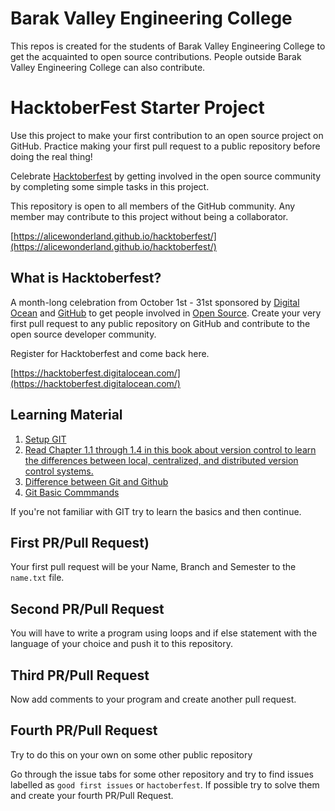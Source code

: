 # Barak Valley Engineering College
This repos is created for the students of Barak Valley Engineering College to get the acquainted to open source contributions. People outside Barak Valley Engineering College can also contribute.

# HacktoberFest Starter Project

Use this project to make your first contribution to an open source project on GitHub. Practice making your first pull request to a public repository before doing the real thing!

Celebrate [Hacktoberfest](https://hacktoberfest.digitalocean.com/) by getting involved in the open source community by completing some simple tasks in this project.

This repository is open to all members of the GitHub community. Any member may contribute to this project without being a collaborator.

[https://alicewonderland.github.io/hacktoberfest/](https://alicewonderland.github.io/hacktoberfest/)

## What is Hacktoberfest?
A month-long celebration from October 1st - 31st sponsored by [Digital Ocean](https://hacktoberfest.digitalocean.com/) and [GitHub](https://github.com/blog/2433-celebrate-open-source-this-october-with-hacktoberfest) to get people involved in [Open Source](https://github.com/open-source). Create your very first pull request to any public repository on GitHub and contribute to the open source developer community.

Register for Hacktoberfest and come back here.

[https://hacktoberfest.digitalocean.com/](https://hacktoberfest.digitalocean.com/)

## Learning Material

1. [Setup GIT](https://www.theodinproject.com/courses/web-development-101/lessons/setting-up-git)
2. [ Read Chapter 1.1 through 1.4 in  this book about version control  to learn the differences between local, centralized, and distributed version control systems.](https://git-scm.com/book/en/v2/Getting-Started-About-Version-Control)
3. [Difference between Git and Github](https://www.youtube.com/watch?v=1h9_cB9mPT8&feature=youtu.be&t=13s)
4. [Git Basic Commmands](https://www.theodinproject.com/courses/web-development-101/lessons/git-basics)


If you're not familiar with GIT try to learn the basics and then continue. 

## First PR/Pull Request)

Your first pull request will be your Name, Branch and Semester to the `name.txt` file.

## Second PR/Pull Request

You will have to write a program using loops and if else statement with the language of your choice and push it to this repository.


## Third PR/Pull Request

Now add comments to your program and create another pull request.

## Fourth PR/Pull Request

Try to do this on your own on some other public repository

Go through the issue tabs for some other repository and try to find issues labelled as `good first issues` or `hactoberfest`. If possible try to solve them and create your fourth PR/Pull Request.

